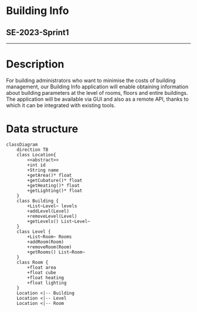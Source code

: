 # Building Info
## SE-2023-Sprint1

----

# Description

For building administrators who want to minimise the costs of building management, our Building Info application will enable obtaining information about building parameters at the level of rooms, floors and entire buildings. The application will be available via GUI and also as a remote API, thanks to which it can be integrated with existing tools. 

# Data structure

```mermaid
classDiagram
    direction TB
    class Location{
        <<abstract>>
        +int id
        +String name
        +getArea()* float
        +getCubature()* float
        +getHeating()* float
        +getLighting()* float
    }
    class Building {
        +List~Level~ levels
        +addLevel(Level)
        +removeLevel(Level)
        +getLevels() List~Level~
    }
    class Level {
        +List~Room~ Rooms
        +addRoom(Room)
        +removeRoom(Room)
        +getRooms() List~Room~
    }
    class Room {
        +float area
        +float cube
        +float heating
        +float lighting
    }
    Location <|-- Building
    Location <|-- Level
    Location <|-- Room
```
